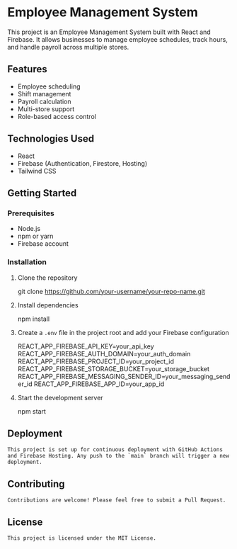 # Employee Management System

This project is an Employee Management System built with React and Firebase. It allows businesses to manage employee schedules, track hours, and handle payroll across multiple stores.

## Features

- Employee scheduling
- Shift management
- Payroll calculation
- Multi-store support
- Role-based access control

## Technologies Used

- React
- Firebase (Authentication, Firestore, Hosting)
- Tailwind CSS

## Getting Started

### Prerequisites

- Node.js
- npm or yarn
- Firebase account

### Installation

1. Clone the repository

    git clone https://github.com/your-username/your-repo-name.git

2. Install dependencies

    npm install

3. Create a `.env` file in the project root and add your Firebase configuration

    REACT_APP_FIREBASE_API_KEY=your_api_key
    REACT_APP_FIREBASE_AUTH_DOMAIN=your_auth_domain
    REACT_APP_FIREBASE_PROJECT_ID=your_project_id
    REACT_APP_FIREBASE_STORAGE_BUCKET=your_storage_bucket
    REACT_APP_FIREBASE_MESSAGING_SENDER_ID=your_messaging_sender_id
    REACT_APP_FIREBASE_APP_ID=your_app_id


4. Start the development server

    npm start


## Deployment

    This project is set up for continuous deployment with GitHub Actions and Firebase Hosting. Any push to the `main` branch will trigger a new deployment.

## Contributing

    Contributions are welcome! Please feel free to submit a Pull Request.

## License

    This project is licensed under the MIT License.